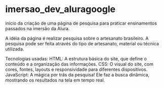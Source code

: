 # imersao_dev_aluragoogle
início da criação de uma página de pesquisa para praticar ensinamentos passados na imersão da Alura.

A idéia da página é realizar pesquisa sobre o artesanato brasileiro.
A pesquisa pode ser feita através do tipo de artesanato, material ou técnica utilizada.

Tecnologias usadas:
HTML: A estrutura básica do site, que define o conteúdo e a organização das informações.
CSS: O visual do site, com cores, fontes, layouts e responsividade para diferentes dispositivos.
JavaScript: A mágica por trás da pesquisa! Ele faz a busca dinâmica, mostrando os resultados na tela em tempo real.
